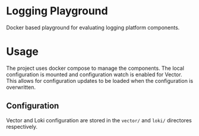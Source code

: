 # Logging Playground

Docker based playground for evaluating logging platform components.


# Usage

The project uses docker compose to manage the components.  The local configuration is mounted and configuration watch is
enabled for Vector.  This allows for configuration updates to be loaded when the configuration is overwritten.

## Configuration

Vector and Loki configuration are stored in the `vector/` and `loki/` directores respectively.

